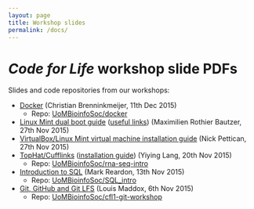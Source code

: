 ```yaml
---
layout: page
title: Workshop slides
permalink: /docs/
---
```


# _Code for Life_ workshop slide PDFs

Slides and code repositories from our workshops:

* [Docker](docker.pdf) (Christian Brenninkmeijer, 11th Dec 2015)
  * Repo: [UoMBioinfoSoc/docker](https://github.com/UoMBioinfoSoc/docker)
* [Linux Mint dual boot guide](linux_mint_dual_boot_installation_guide.pdf) ([useful links](linux_mint_dual_boot_useful_links.pdf)) (Maximilien Rothier Bautzer, 27th Nov 2015) 
* [VirtualBox/Linux Mint virtual machine installation guide](linux_mint_virtualbox_installation_guide.pdf) (Nick Pettican, 27th Nov 2015)
* [TopHat/Cufflinks](yl-rna-seq.pdf) ([installation guide](install-tuxedo.pdf)) (Yiying Lang, 20th Nov 2015) 
  * Repo: [UoMBioinfoSoc/rna-seq-intro](https://github.com/UoMBioinfoSoc/rna-seq-intro)
* [Introduction to SQL](sql-intro.pdf) (Mark Reardon, 13th Nov 2015)
  * Repo: [UoMBioinfoSoc/SQL_intro](https://github.com/UoMBioinfoSoc/SQL_intro)
* [Git, GitHub and Git LFS](cfl1-git-workshop.pdf) (Louis Maddox, 6th Nov 2015)
  * Repo: [UoMBioinfoSoc/cfl1-git-workshop](https://github.com/UoMBioinfoSoc/cfl1-git-workshop)
